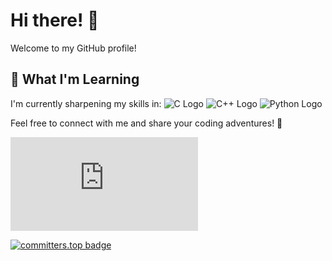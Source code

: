 # Hi there! 👋

Welcome to my GitHub profile!

## 🌱 What I'm Learning

I'm currently sharpening my skills in: ![C Logo](https://img.shields.io/badge/-C-000000?style=flat-square&logo=C&logoColor=white) ![C++ Logo](https://img.shields.io/badge/-C++-000000?style=flat-square&logo=C%2B%2B&logoColor=white) ![Python Logo](https://img.shields.io/badge/-Python-008000?style=flat-square&logo=Python&logoColor=white) 

Feel free to connect with me and share your coding adventures! 🚀

[![Weather Badge](https://raw.githubusercontent.com/hu8813/hu8813/main/badge.md)](https://playing-with-fastapi.vercel.app/weather/vienna)

[![committers.top badge](https://user-badge.committers.top/austria/hu8813.svg)](https://user-badge.committers.top/austria/hu8813)
